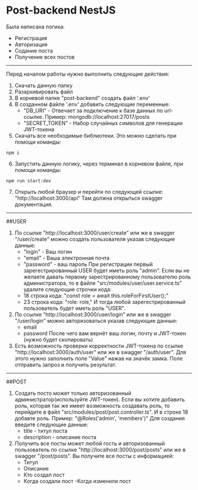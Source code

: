 # Post-backend NestJS
Была написана логика:
- Регистрация
- Авторизация
- Содание поста
- Получение всех постов
---
Перед началом работы нужно выполнить следующие действия:
1) Скачать данную папку
2) Разархивировать файл
3) В корневой папке "post-backend" создать файл '.env'
4) В созданном файле '.env' добавить следующие переменные:
    - "DB_URI" - Отвечает за подключение к базе данных по url-ссылке.
    Пример: mongodb://localhost:27017/posts
    - "SECRET_TOKEN" - Набор случайных символов для генерации JWT-токена
5) Скачать все необходимые библиотеки.
Это можно сделать при помощи команды:
```
npm i
```
6) Запустить данную логику, через терминал в корневом файле, при помощи команды:
```
npm run start:dev
```
7) Открыть любой браузер и перейти по следующей ссылке: "http://localhost:3000/api"
Там должна открыться swagger документация.
---
##USER
1) По ссылке "http://localhost:3000/user/create" или же в swagger "/user/create" можно создать пользователя указав следующие данные:
    - "login" - Ваш логин
    - "email" - Ваша электронная почта
    - "password" - ваш пароль
При регистрации первый зарегестрированный USER будет иметь роль "admin".
Если вы не желаете давать первому зарестрированному пользователю роль администратора, то в файле "src/modules/user/user.service.ts" удалите следующие строчки кода:
    - 18 строка кода: "const role = await this.roleForFirstUser();"
    - 23 строка кода: "role: role,"
И тогда любой зарегестрированный пользователь будет иметь роль "USER".
2) По ссылке "http://localhost:3000/user/login" или же в swagger "/user/login" можно авторизоваться указав следующие данные:
    - email
    - password
После чего вам вернёт ваш логин, почту и JWT-токен (нужно будет скопировать)
3) Есть возможность проверки корректности JWT-токена по ссылке "http://localhost:3000/auth/user" или же в swagger "/auth/user".
Для этого нужно заполнить поле "Value" нажав на значёк замка.
Поле отправить запроз и получить результат.
---
##POST
1) Создать посто может только авторизованный администратор(используйте JWT-токен).
Если вы хотите добавить роль, которая так же имеет возможность создавать роль, то перейдите в файл "src/modules/post/post.controller.ts". И в строке 18 добавте роль.
Пример: "@Roles('admin', 'members')"
Для создания введите следующие данные:
    - title - титул поста
    - description - описание поста
2) Получить все посты может любой гость и авторизованный пользователь по ссылке "http://localhost:3000/post/posts" или же в swagger "/post/posts".
Вы получите все посты с информацией:
    - Титул
    - Описание
    - Кто создал пост
    - Когда создали пост
    -Когда изменили пост